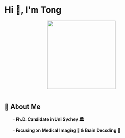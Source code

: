 

# **Hi 👋, I'm Tong**

<div align="center">

  <!-- knock code pictures -->
  <picture>
    <source media="(prefers-color-scheme: dark)" srcset="https://cdn.jsdelivr.net/gh/sun0225SUN/sun0225SUN/assets/images/coding.gif" />
    <source media="(prefers-color-scheme: light)" srcset="https://cdn.jsdelivr.net/gh/sun0225SUN/sun0225SUN/assets/images/developer.svg" height="225px" />
    <img src="https://cdn.jsdelivr.net/gh/sun0225SUN/sun0225SUN/assets/images/coding.gif" />
  </picture>

  
  <div>&nbsp;</div>
  
  


</div>



##  🙋  About Me
**<p>&emsp;&emsp;· Ph.D. Candidate in Uni Sydney 🏛</p>**
**<p>&emsp;&emsp;· Focusing on Medical Imaging 📖 & Brain Decoding 🧠 </p>**
  <tr><td>



